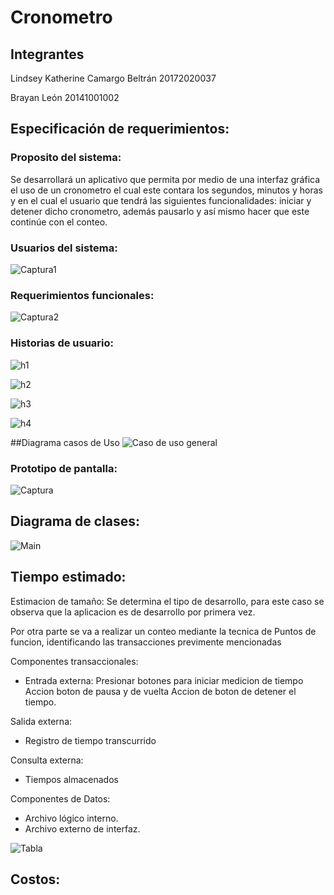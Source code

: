 # Cronometro

## Integrantes
Lindsey Katherine Camargo Beltrán 20172020037

Brayan León 20141001002

## Especificación de requerimientos:

### Proposito del sistema:

Se desarrollará un aplicativo que permita por medio de una interfaz gráfica el uso de un cronometro el cual este contara los segundos, minutos y horas y en el  cual el usuario que tendrá las siguientes funcionalidades: iniciar y detener dicho cronometro, además pausarlo y así mismo hacer que este continúe con el conteo.

### Usuarios del sistema:

![Captura1](https://user-images.githubusercontent.com/54810355/95815533-81843700-0ce2-11eb-9ea2-f09980c0b155.PNG)

### Requerimientos funcionales:

![Captura2](https://user-images.githubusercontent.com/54810355/95816062-cbb9e800-0ce3-11eb-8fc7-ae5844c08c26.PNG)

### Historias de usuario:

![h1](https://user-images.githubusercontent.com/54810355/95817112-51d72e00-0ce6-11eb-9692-8ad51c64f79a.PNG)

![h2](https://user-images.githubusercontent.com/54810355/95817114-526fc480-0ce6-11eb-9406-21417230e1c4.PNG)

![h3](https://user-images.githubusercontent.com/54810355/95817115-526fc480-0ce6-11eb-98b6-cca8df35ad89.PNG)

![h4](https://user-images.githubusercontent.com/54810355/95817116-53085b00-0ce6-11eb-9d09-4e29ef306164.PNG)

##Diagrama casos de Uso 
![Caso de uso general](https://user-images.githubusercontent.com/54810276/95873107-32b3bd00-0d35-11eb-9cc1-1c75e62d8995.jpeg)


### Prototipo de pantalla:

![Captura](https://user-images.githubusercontent.com/54810355/95813944-b3939a00-0cde-11eb-9e96-7246422dd952.PNG)

## Diagrama de clases:

![Main](https://user-images.githubusercontent.com/54810355/95817340-cca04900-0ce6-11eb-81fb-1658e1b0d17d.jpg)

## Tiempo estimado:
Estimacion de tamaño: 
Se determina el tipo de desarrollo, para este caso se observa que la aplicacion es de desarrollo por primera vez.

Por otra parte se va a realizar un conteo mediante la tecnica de Puntos de funcion, identificando las transacciones previmente mencionadas

Componentes transaccionales: 
- Entrada externa: Presionar botones para iniciar medicion de tiempo
Accion boton de pausa y de vuelta
Accion de boton de detener el tiempo.

Salida externa: 
- Registro de tiempo transcurrido  

Consulta externa: 
- Tiempos almacenados 

Componentes de Datos: 

- Archivo lógico interno.
- Archivo externo de interfaz.

![Tabla](https://user-images.githubusercontent.com/54810276/95878667-187cdd80-0d3b-11eb-8fa2-524b0d21198b.PNG)

## Costos:


